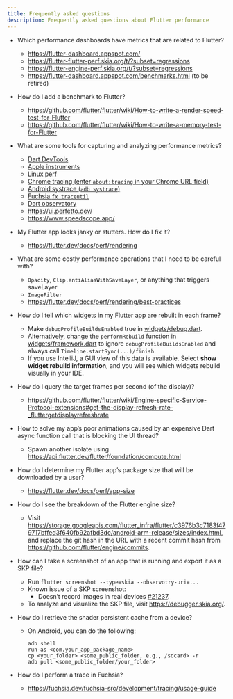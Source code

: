 ```yaml
---
title: Frequently asked questions
description: Frequently asked questions about Flutter performance
---
```


- Which performance dashboards have metrics that are related to Flutter?
  - https://flutter-dashboard.appspot.com/
  - https://flutter-flutter-perf.skia.org/t/?subset=regressions
  - https://flutter-engine-perf.skia.org/t/?subset=regressions
  - https://flutter-dashboard.appspot.com/benchmarks.html (to be retired)

- How do I add a benchmark to Flutter?
  - https://github.com/flutter/flutter/wiki/How-to-write-a-render-speed-test-for-Flutter
  - https://github.com/flutter/flutter/wiki/How-to-write-a-memory-test-for-Flutter

- What are some tools for capturing and analyzing performance metrics?
  - [Dart DevTools](https://flutter.dev/docs/development/tools/devtools/)
  - [Apple instruments](https://en.wikipedia.org/wiki/Instruments_(software))
  - [Linux perf](https://en.wikipedia.org/wiki/Perf_(Linux))
  - [Chrome tracing (enter `about:tracing` in your Chrome URL field)][tracing]
  - [Android systrace (`adb systrace`)][systrace]
  - [Fuchsia `fx traceutil`][traceutil]
  - [Dart observatory](https://dart-lang.github.io/observatory/)
  - https://ui.perfetto.dev/
  - https://www.speedscope.app/

- My Flutter app looks janky or stutters. How do I fix it?
  - https://flutter.dev/docs/perf/rendering

- What are some costly performance operations that I need to be careful with?
  - `Opacity`, `Clip.antiAliasWithSaveLayer`, or anything that triggers
    saveLayer
  - `ImageFilter`
  - https://flutter.dev/docs/perf/rendering/best-practices

- How do I tell which widgets in my Flutter app are rebuilt in each frame?
  - Make `debugProfileBuildsEnabled` true in [widgets/debug.dart][debug.dart].
  - Alternatively, change the `performRebuild` function in
    [widgets/framework.dart][framework.dart] to ignore
    `debugProfileBuildsEnabled` and always call
    `Timeline.startSync(...)/finish`.
  - If you use IntelliJ, a GUI view of this data is available. Select
    **show widget rebuild information**, and you will see which widgets
    rebuild visually in your IDE.

- How do I query the target frames per second (of the display)?
  - https://github.com/flutter/flutter/wiki/Engine-specific-Service-Protocol-extensions#get-the-display-refresh-rate-_fluttergetdisplayrefreshrate

- How to solve my app’s poor animations caused by an expensive Dart async
  function call that is blocking the UI thread?
  - Spawn another isolate using
    https://api.flutter.dev/flutter/foundation/compute.html

- How do I determine my Flutter app’s package size that will be downloaded by a
  user?
  - https://flutter.dev/docs/perf/app-size

- How do I see the breakdown of the Flutter engine size?
  - Visit
    https://storage.googleapis.com/flutter_infra/flutter/c3976b3c7183f479717bffed3f640fb92afbd3dc/android-arm-release/sizes/index.html,
    and replace the git hash in the URL with a recent commit hash from
    https://github.com/flutter/engine/commits.

- How can I take a screenshot of an app that is running and export it as a SKP
  file?
  - Run `flutter screenshot --type=skia --observotry-uri=...`
  - Known issue of a SKP screenshot:
    - Doesn’t record images in real devices [#21237](https://github.com/flutter/flutter/issues/21237).
  - To analyze and visualize the SKP file, visit https://debugger.skia.org/.

- How do I retrieve the shader persistent cache from a device?
  - On Android, you can do the following:
    ```
    adb shell
    run-as <com.your_app_package_name>
    cp <your_folder> <some_public_folder, e.g., /sdcard> -r
    adb pull <some_public_folder/your_folder>
    ```

- How do I perform a trace in Fuchsia?
  - https://fuchsia.dev/fuchsia-src/development/tracing/usage-guide

[tracing]:
https://www.chromium.org/developers/how-tos/trace-event-profiling-tool

[systrace]: https://developer.android.com/studio/profile/systrace

[traceutil]: https://fuchsia.dev/fuchsia-src/development/tracing/usage-guide

[debug.dart]:
https://github.com/flutter/flutter/blob/master/packages/flutter/lib/src/widgets/debug.dart

[framework.dart]:
https://github.com/flutter/flutter/blob/master/packages/flutter/lib/src/widgets/framework.dart
